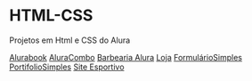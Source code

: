 # HTML-CSS
 Projetos em Html e CSS do Alura

<a href="https://leoxavier95.github.io/HTML_CSS_Alura\Projetos\Alurabook/">Alurabook</a>
    <a href="https://leoxavier95.github.io/HTML_CSS_Alura\Projetos\AluraCombo">AluraCombo</a>
    <a href="https://leoxavier95.github.io/HTML_CSS_Alura/Projetos/BarbeariaAlura/">Barbearia Alura</a>
    <a href="https://leoxavier95.github.io/HTML_CSS_Alura\Projetos\E-comerce">Loja</a>
    <a href="https://leoxavier95.github.io/HTML_CSS_Alura\Projetos\formulario1">FormulárioSimples</a>
    <a href="https://leoxavier95.github.io/HTML_CSS_Alura\Projetos\Portifolio1">PortifolioSimples</a>
    <a href="https://leoxavier95.github.io/Alura\HTML_CSS_Alura\Projetos">Site Esportivo</a>
